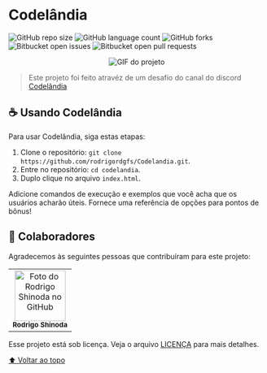 # Codelândia

<!---Esses são exemplos. Veja https://shields.io para outras pessoas ou para personalizar este conjunto de escudos. Você pode querer incluir dependências, status do projeto e informações de licença aqui--->

![GitHub repo size](https://img.shields.io/github/repo-size/rodrigordgfs/README-template?style=for-the-badge)
![GitHub language count](https://img.shields.io/github/languages/count/rodrigordgfs/README-template?style=for-the-badge)
![GitHub forks](https://img.shields.io/github/forks/rodrigordgfs/README-template?style=for-the-badge)
![Bitbucket open issues](https://img.shields.io/bitbucket/issues/rodrigordgfs/README-template?style=for-the-badge)
![Bitbucket open pull requests](https://img.shields.io/bitbucket/pr-raw/rodrigordgfs/README-template?style=for-the-badge)

<div style="text-align:center">
    <img style="text-align: center" src="https://media.giphy.com/media/qMF4kjvBoSMry9UpfK/giphy.gif" alt="GIF do projeto">
</div>

> Este projeto foi feito atravéz de um desafio do canal do discord [Codelândia](https://discord.com/invite/QevDJqCzaY)


## ☕ Usando Codelândia

Para usar Codelândia, siga estas etapas:

1. Clone o repositório: `git clone https://github.com/rodrigordgfs/Codelandia.git`.
2. Entre no repositório: `cd codelandia`.
3. Duplo clique no arquivo `index.html`.

Adicione comandos de execução e exemplos que você acha que os usuários acharão úteis. Fornece uma referência de opções para pontos de bônus!


## 🤝 Colaboradores

Agradecemos às seguintes pessoas que contribuíram para este projeto:

<table>
  <tr>
    <td align="center">
      <a href="https://github.com/rodrigordgfs">
        <img src="https://avatars.githubusercontent.com/u/32286127?v=4" width="100px;" alt="Foto do Rodrigo Shinoda no GitHub"/><br>
        <sub>
          <b>Rodrigo Shinoda</b>
        </sub>
      </a>
    </td>
  </tr>
</table>

Esse projeto está sob licença. Veja o arquivo [LICENÇA](LICENSE.md) para mais detalhes.

[⬆ Voltar ao topo](#codelandia)<br>
